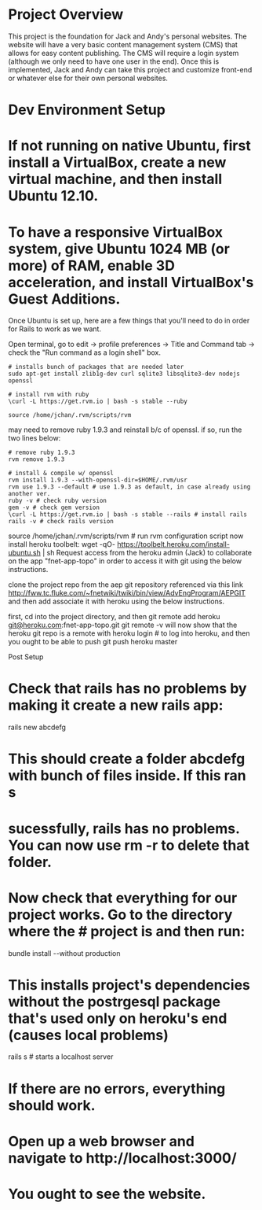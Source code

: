Project Overview
====================

This project is the foundation for Jack and Andy's personal websites. The website will have a very basic content management system (CMS) that allows for easy content publishing. The CMS will require a login system (although we only need to have one user in the end). Once this is implemented, Jack and Andy can take this project and customize front-end or whatever else for their own personal websites.

Dev Environment Setup
====================

# If not running on native Ubuntu, first install a VirtualBox, create a new virtual machine, and  then install Ubuntu 12.10. 
# To have a responsive VirtualBox system, give Ubuntu 1024 MB (or more) of RAM, enable 3D acceleration, and install VirtualBox's Guest Additions.

Once Ubuntu is set up, here are a few things that you'll need to do in order for Rails to work as we want.

Open terminal, go to edit -> profile preferences -> Title and Command tab -> check the "Run command as a login shell" box.

	# installs bunch of packages that are needed later
	sudo apt-get install zlib1g-dev curl sqlite3 libsqlite3-dev nodejs openssl 
	
	# install rvm with ruby
	\curl -L https://get.rvm.io | bash -s stable --ruby 
	
	source /home/jchan/.rvm/scripts/rvm
may need to remove ruby 1.9.3 and reinstall b/c of openssl. if so, run the two lines below:

	# remove ruby 1.9.3
	rvm remove 1.9.3

	# install & compile w/ openssl
	rvm install 1.9.3 --with-openssl-dir=$HOME/.rvm/usr
	rvm use 1.9.3 --default # use 1.9.3 as default, in case already using another ver.
	ruby -v # check ruby version
	gem -v # check gem version
	\curl -L https://get.rvm.io | bash -s stable --rails # install rails
	rails -v # check rails version
source /home/jchan/.rvm/scripts/rvm # run rvm configuration script
now install heroku toolbelt:
	wget -qO- https://toolbelt.heroku.com/install-ubuntu.sh | sh 
Request access from the heroku admin (Jack) to collaborate on the app "fnet-app-topo" in order to access it with git using the below instructions. 

clone the project repo from the aep git repository referenced via this link
http://fww.tc.fluke.com/~fnetwiki/twiki/bin/view/AdvEngProgram/AEPGIT
and then add associate it with heroku using the below instructions.

first, cd into the project directory, and then 
	git remote add heroku git@heroku.com:fnet-app-topo.git
	git remote -v will now show that the heroku git repo is a remote with
	heroku login # to log into heroku, and then you ought to be able to push
	git push heroku master

Post Setup
# Check that rails has no problems by making it create a new rails app:
rails new abcdefg
# This should create a folder abcdefg with bunch of files inside. If this ran s
# sucessfully, rails has no problems. You can now use rm -r to delete that folder.
# Now check that everything for our project works. Go to the directory where the # project is and then run:
bundle install --without production 
# This installs project's dependencies without the postrgesql package that's used only on heroku's end (causes local problems)
rails s # starts a localhost server
# If there are no errors, everything should work.
# Open up a web browser and navigate to http://localhost:3000/
# You ought to see the website.